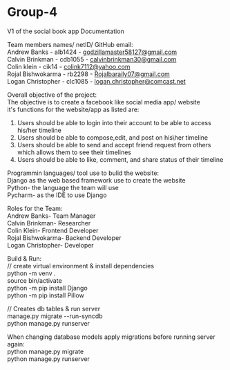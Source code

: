 # Group-4
V1 of the social book app Documentation

Team members names/ netID/ GitHub email: <br />
  Andrew Banks      - alb1424 - godzillamaster58127@gmail.com <br />
  Calvin Brinkman   - cdb1055 - calvinbrinkman30@gmail.com <br />
  Colin klein       - cik14   - colink7112@yahoo.com <br />
  Rojal Bishwokarma - rb2298  - Rojalbaraily07@gmail.com <br />
  Logan Christopher - clc1085 - logan.christopher@comcast.net <br />

Overall objective of the project: <br />
The objective is to create a facebook like social media app/ website <br />
it's functions for the website/app as listed are:
  1. Users should be able to login into their account to be able to access his/her timeline 
  2. Users should be able to compose,edit, and post on his\her timeline
  3. Users should be able to send and accept friend request from others which allows them to see their timelines
  4. Users should be able to like, comment, and share status of their timeline
  
Programmin languages/ tool use to bulid the website: <br />
Django as the web based framework use to create the website  <br />
Python- the language the team will use <br />
Pycharm- as the IDE to use Django <br />

Roles for the Team: <br />
Andrew Banks- Team Manager <br />
Calvin Brinkman- Researcher <br />
Colin Klein- Frontend Developer <br />
Rojal Bishwokarma- Backend Developer <br />
Logan Christopher- Developer <br />

Build & Run: <br />
// create virtual environment & install dependencies <br />
python -m venv . <br />
source bin/activate <br />
python -m pip install Django <br />
python -m pip install Pillow <br />

// Creates db tables & run server <br />
manage.py migrate --run-syncdb <br />
python manage.py runserver <br />

When changing database models apply migrations before running server again: <br />
python manage.py migrate <br />
python manage.py runserver <br />